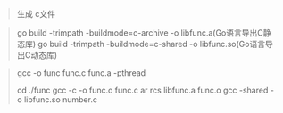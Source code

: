 > 生成 c文件

> go build -trimpath -buildmode=c-archive -o libfunc.a(Go语言导出C静态库)
> go build -trimpath -buildmode=c-shared -o libfunc.so(Go语言导出C动态库)



> gcc -o func func.c func.a -pthread
>
> cd ./func
> gcc -c -o func.o func.c
> ar rcs libfunc.a func.o
> gcc -shared -o libfunc.so number.c